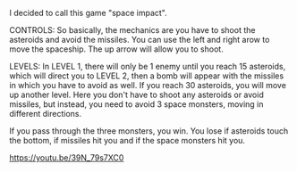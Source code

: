 I decided to call this game "space impact".

CONTROLS:
So basically, the mechanics are you have to shoot the asteroids and avoid the missiles. You can use the left and right arow to move the spaceship. The up arrow will allow you to shoot. 

LEVELS:
In LEVEL 1, there will only be 1 enemy until you reach 15 asteroids, which will direct you to LEVEL 2, then a bomb will appear with the missiles in which you have to avoid as well. If you reach 30 asteroids, you will move up another level. Here you don't have to shoot any asteroids or avoid missiles, but instead, you need to avoid 3 space monsters, moving in different directions. 

If you pass through the three monsters, you win. 
You lose if asteroids touch the bottom, if missiles hit you and if the space monsters hit you.

https://youtu.be/39N_79s7XC0